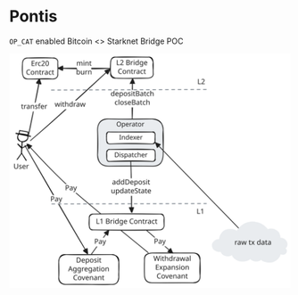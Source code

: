 # Pontis

`OP_CAT` enabled Bitcoin &lt;> Starknet Bridge POC

<p align="center" width="100%">
  <img src="./docs/img/architecture.svg" alt="architecture"/>
</p>
